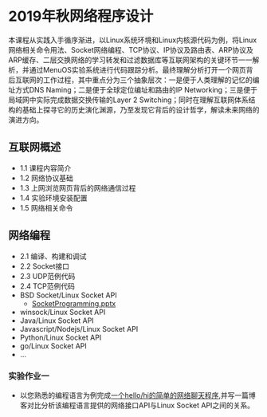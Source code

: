 # 2019年秋网络程序设计

本课程从实践入手循序渐进，以Linux系统环境和Linux内核源代码为例，将Linux网络相关命令用法、Socket网络编程、TCP协议、IP协议及路由表、ARP协议及ARP缓存、二层交换网络的学习转发和过滤数据库等互联网架构的关键环节一一解析，并通过MenuOS实验系统进行代码跟踪分析。最终理解分析打开一个网页背后互联网的工作过程，其中重点分为三个抽象层次：一是便于人类理解的记忆的编址方式DNS Naming；二是便于全球定位编址和路由的IP Networking；三是便于局域网中实际完成数据交换传输的Layer 2 Switching；同时在理解互联网体系结构的基础上探寻它的历史演化渊源，乃至发现它背后的设计哲学，解读未来网络的演进方向。

## 互联网概述

* 1.1 课程内容简介
* 1.2 网络协议基础
* 1.3 上网浏览网页背后的网络通信过程
* 1.4 实验环境安装配置
* 1.5 网络相关命令

## 网络编程

* 2.1 编译、构建和调试
* 2.2 Socket接口
* 2.3 UDP范例代码
* 2.4 TCP范例代码
* BSD Socket/Linux Socket API
   * [SocketProgramming.pptx](https://github.com/mengning/net/raw/master/lab2/SocketProgramming.pptx)
* winsock/Linux Socket API
* Java/Linux Socket API
* Javascript/Nodejs/Linux Socket API
* Python/Linux Socket API
* go/Linux Socket API
* ...

### 实验作业一

* 以您熟悉的编程语言为例完成[一个hello/hi的简单的网络聊天程序](https://github.com/mengning/net/tree/master/lab2),并写一篇博客对比分析该编程语言提供的网络接口API与Linux Socket API之间的关系。

## 

